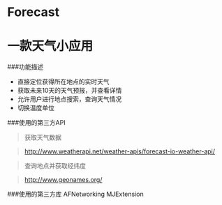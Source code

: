 # Forecast
# 一款天气小应用
###功能描述
    

 - 直接定位获得所在地点的实时天气
 - 获取未来10天的天气预报，并查看详情
 - 允许用户进行地点搜索，查询天气情况
 - 切换温度单位


###使用的第三方API
  

> 获取天气数据   

> http://www.weatherapi.net/weather-apis/forecast-io-weather-api/

> 查询地点并获取经纬度

> http://www.geonames.org/
  
  
###使用的第三方库
    AFNetworking
    MJExtension
   

 

